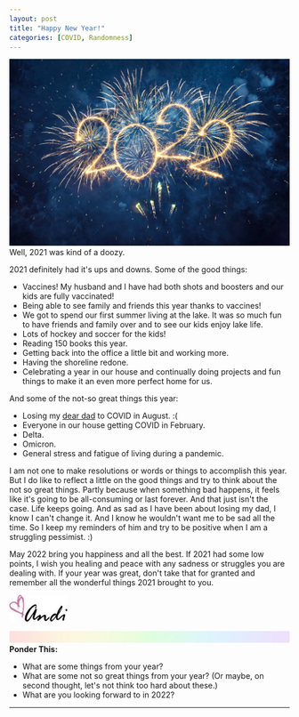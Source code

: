 ```yaml
---
layout: post
title: "Happy New Year!"
categories: [COVID, Randomness]
---
```

![2022](/images/2022.jpeg)
Well, 2021 was kind of a doozy. 

2021 definitely had it's ups and downs. Some of the good things:
- Vaccines! My husband and I have had both shots and boosters and our kids are fully vaccinated! 
- Being able to see family and friends this year thanks to vaccines!
- We got to spend our first summer living at the lake. It was so much fun to have friends and family over and to see our kids enjoy lake life.
- Lots of hockey and soccer for the kids!
- Reading 150 books this year.
- Getting back into the office a little bit and working more.
- Having the shoreline redone.
- Celebrating a year in our house and continually doing projects and fun things to make it an even more perfect home for us.

And some of the not-so great things this year:
- Losing my [dear dad](/covid/randomness/2021/09/20/dad) to COVID in August. :(
- Everyone in our house getting COVID in February.
- Delta.
- Omicron.
- General stress and fatigue of living during a pandemic.

I am not one to make resolutions or words or things to accomplish this year. But I do like to reflect a little on the good things and try to think about the not so great things. Partly because when something bad happens, it feels like it's going to be all-consuming or last forever. And that just isn't the case. Life keeps going. And as sad as I have been about losing my dad, I know I can't change it. And I know he wouldn't want me to be sad all the time. So I keep my reminders of him and try to be positive when I am a struggling pessimist. :) 

May 2022 bring you happiness and all the best. If 2021 had some low points, I wish you healing and peace with any sadness or struggles you are dealing with. If your year was great, don't take that for granted and remember all the wonderful things 2021 brought to you. 

![Andi](/images/andi.jpg)

![header](/images/SkinnyRainbow.jpg)
**Ponder This:**
- What are some things from your year?
- What are some not so great things from your year? (Or maybe, on second thought, let's not think too hard about these.)
- What are you looking forward to in 2022?

----